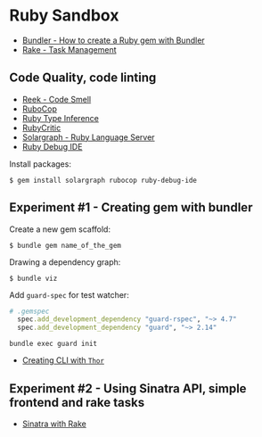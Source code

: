 # Ruby Sandbox

- [Bundler - How to create a Ruby gem with Bundler](https://bundler.io/v1.16/guides/creating_gem.html)
- [Rake - Task Management](https://github.com/ruby/rake)

## Code Quality, code linting

- [Reek - Code Smell](https://github.com/troessner/reek)
- [RuboCop](https://github.com/rubocop-hq/rubocop)
- [Ruby Type Inference](https://github.com/JetBrains/ruby-type-inference)
- [RubyCritic](https://github.com/whitesmith/rubycritic)
- [Solargraph - Ruby Language Server](https://github.com/castwide/solargraph)
- [Ruby Debug IDE](https://github.com/ruby-debug/ruby-debug-ide)

Install packages:

    $ gem install solargraph rubocop ruby-debug-ide

## Experiment #1 - Creating gem with bundler

Create a new gem scaffold:

    $ bundle gem name_of_the_gem

Drawing a dependency graph:

    $ bundle viz

Add `guard-spec` for test watcher:

```ruby
# .gemspec
  spec.add_development_dependency "guard-rspec", "~> 4.7"
  spec.add_development_dependency "guard", "~> 2.14"
```

    bundle exec guard init

- [Creating CLI with `Thor`](https://bundler.io/v1.16/guides/creating_gem.html#crafting-a-cli)

## Experiment #2 - Using Sinatra API, simple frontend and rake tasks

- [Sinatra with Rake](./sinatra-rake/README.md)
